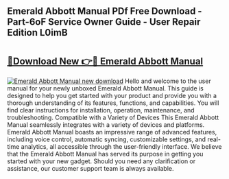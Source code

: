 ## Emerald Abbott Manual PDf Free Download - Part-6oF Service Owner Guide - User Repair Edition L0imB

# <h2><a href="http://bc95363.oget.top/?id=Emerald+Abbott+Manual">🔗Download New 👉🔴 Emerald Abbott Manual</a></h2>

[![Emerald Abbott Manual new download](https://i.imgur.com/5g1atiW.png)](http://bc95363.oget.top/?id=Emerald+Abbott+Manual)
Hello and welcome to the user manual for your newly unboxed Emerald Abbott Manual. This guide is designed to help you get started with your product and provide you with a thorough understanding of its features, functions, and capabilities. You will find clear instructions for installation, operation, maintenance, and troubleshooting. Compatible with a Variety of Devices This Emerald Abbott Manual seamlessly integrates with a variety of devices and platforms. Emerald Abbott Manual boasts an impressive range of advanced features, including voice control, automatic syncing, customizable settings, and real-time analytics, all accessible through the user-friendly interface. We believe that the Emerald Abbott Manual has served its purpose in getting you started with your new gadget. Should you need any clarification or assistance, our customer support team is always available.
